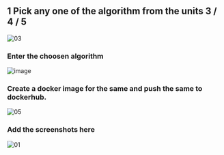 ## 1 Pick any one of the algorithm from the units 3 / 4 / 5
![03](https://github.com/user-attachments/assets/2b1522ab-2db6-40b0-acdb-74f395e47451)

###  Enter the choosen algorithm
![image](https://github.com/user-attachments/assets/c302fea1-7c2a-44fc-9b53-452d6f14db14)

###  Create a docker image for the same and push the same to dockerhub.
![05](https://github.com/user-attachments/assets/3bc31118-ecde-4169-9393-6dbc1cfb9791)

###  Add the screenshots here
![01](https://github.com/user-attachments/assets/27f42e24-e53c-4188-b9a5-cd40c58c7985)
